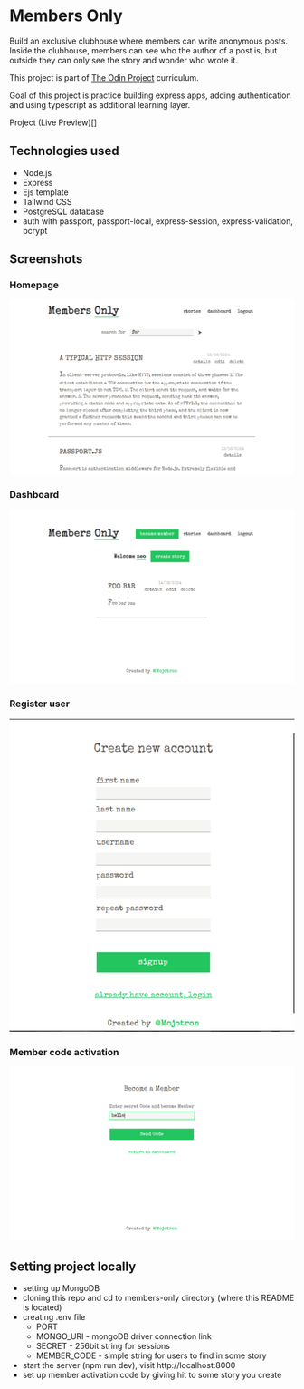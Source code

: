 # Members Only

Build an exclusive clubhouse where members can write anonymous posts. Inside the clubhouse, members can see who the author of a post is, but outside they can only see the story and wonder who wrote it.

This project is part of [The Odin Project](https://www.theodinproject.com/lessons/nodejs-mini-message-board) curriculum.

Goal of this project is practice building express apps, adding authentication and using typescript as additional learning layer.

Project (Live Preview)[]

## Technologies used

- Node.js
- Express
- Ejs template
- Tailwind CSS
- PostgreSQL database
- auth with passport, passport-local, express-session, express-validation, bcrypt

## Screenshots

### Homepage

![Home page.](/src/public/screenshots/screenshot-home-page.png 'This is a sample image.')

### Dashboard

![Dashboard page.](/src/public/screenshots/screenshot-dashboard-page.png 'This is a sample image.')

### Register user

![Register user page.](/src/public/screenshots/screenshot-register-page.png 'This is a sample image.')

### Member code activation

![Activate member code.](/src/public/screenshots/screenshot-member-page.png 'This is a sample image.')

## Setting project locally

- setting up MongoDB
- cloning this repo and cd to members-only directory (where this README is located)
- creating .env file
  - PORT
  - MONGO_URI - mongoDB driver connection link
  - SECRET - 256bit string for sessions
  - MEMBER_CODE - simple string for users to find in some story
- start the server (npm run dev), visit http://localhost:8000
- set up member activation code by giving hit to some story you create
